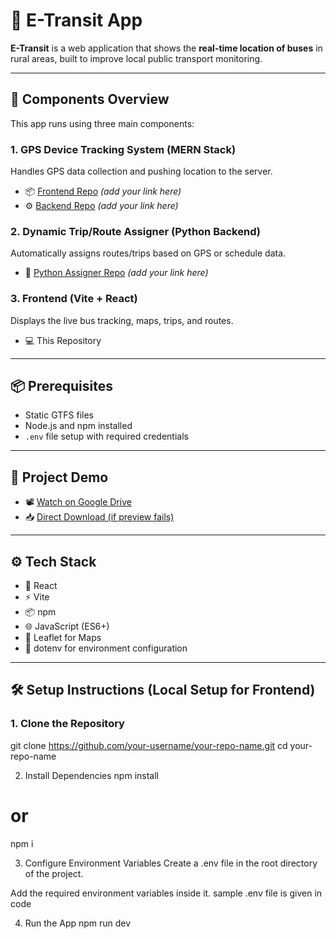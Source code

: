 # 🚀 E-Transit App

**E-Transit** is a web application that shows the **real-time location of buses** in rural areas, built to improve local public transport monitoring.

---

## 🔧 Components Overview

This app runs using three main components:

### 1. GPS Device Tracking System (MERN Stack)

Handles GPS data collection and pushing location to the server.

- 📦 [Frontend Repo](#) *(add your link here)*
- ⚙️ [Backend Repo](#) *(add your link here)*

### 2. Dynamic Trip/Route Assigner (Python Backend)

Automatically assigns routes/trips based on GPS or schedule data.

- 🐍 [Python Assigner Repo](#) *(add your link here)*

### 3. Frontend (Vite + React)

Displays the live bus tracking, maps, trips, and routes.

- 💻 This Repository

---

## 📦 Prerequisites

- Static GTFS files
- Node.js and npm installed
- `.env` file setup with required credentials

---

## 🎥 Project Demo

- 📽️ [Watch on Google Drive](https://drive.google.com/file/d/1e3j07jaP3xsjd7TQ2QPoi1Oh0AP37wRa/view)
- 📥 [Direct Download (if preview fails)](https://drive.google.com/uc?export=download&id=1e3j07jaP3xsjd7TQ2QPoi1Oh0AP37wRa)

---

## ⚙️ Tech Stack

- 🧠 React
- ⚡ Vite
- 📦 npm
- 🌐 JavaScript (ES6+)
- 🧭 Leaflet for Maps
- 📁 dotenv for environment configuration

---

## 🛠️ Setup Instructions (Local Setup for Frontend)

### 1. Clone the Repository


git clone https://github.com/your-username/your-repo-name.git
cd your-repo-name


2. Install Dependencies
npm install
# or
npm i


3. Configure Environment Variables
Create a .env file in the root directory of the project.

Add the required environment variables inside it. 
sample .env file is given in code 

4. Run the App
npm run dev


